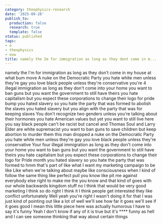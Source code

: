 ```yaml
---
category: theophysics-research
date: '2025-09-28'
publish_to:
  production: false
  research: true
  template: false
status: published
tags:
- o
- theophysics
- eow
title: namely the Im for immigration as long as they dont come in m...
---
```

   
namely the I'm for immigration as long as they don't come in my house at what bum move A nuke on the Democratic Party you hate white men unless they're gay you love black people unless they're conservative you're 4 illegal immigration as long as they don't come into your home you want to ban guns but you want the government to still have theirs you hate capitalism but you expect these corporations to change their logo for pride bump you hated slavery so you hate the party that was formed to abolish the slaves you hated slavery but you align with the party that was for keeping slaves You don't recognize two genders unless you're talking about their hormones you hate American values but yet you want to still live here you say black people can't be racist but cancel and Thomas Soul and Larry Elder are white supremacist you want to ban guns to save children but keep abortion to murder them this man dropped a nuke on the Democratic Party you hate white men unless they're gay you love black people unless they're conservative Your four illegal immigration as long as they don't come into your home you want to ban guns but you want the government to still have theirs you hate capitalism but you expect these corporations to change their logo for Pride month you hated slavery so you hate the party that was formed to hmm that's part of like what I want my marketing campaign to be like Like when we're talking about maybe like consciousness when I kind of follow the same thing like perfect pull you know like pit me against everybody else right to make me the you know and that kind of goes with our whole backwards kingdom stuff no I think that would be very good marketing I think so do right I think it I think people get interested they like conflict unfortunately Well yeah you're right I wasn't doing it for that I was just kind of pointing out like a lot of well we'll see how far it goes we'll see if it goes good I mean this little piece here was actually humorous I have to say it's funny Yeah I don't know if any of it is true but it's **** funny as hell and I can see someone thinking that way about certain things